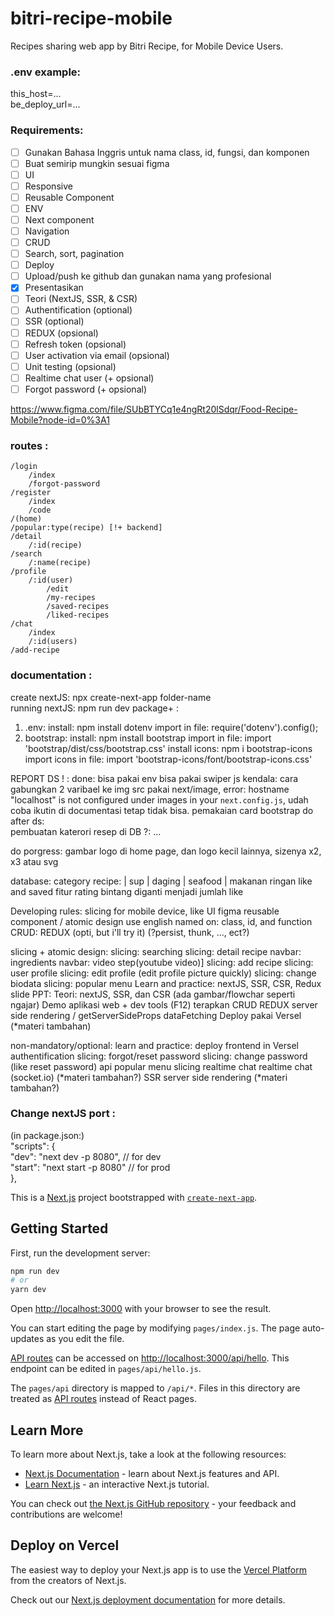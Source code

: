 # bitri-recipe-mobile
Recipes sharing web app by Bitri Recipe, for Mobile Device Users.

### .env example:  
this_host=...  
be_deploy_url=...  
      
### Requirements:  
- [ ] Gunakan Bahasa Inggris untuk nama class, id, fungsi, dan komponen
- [ ] Buat semirip mungkin sesuai figma
- [ ] UI
- [ ] Responsive
- [ ] Reusable Component
- [ ] ENV
- [ ] Next component
- [ ] Navigation
- [ ] CRUD
- [ ] Search, sort, pagination
- [ ] Deploy
- [ ] Upload/push ke github dan gunakan nama yang profesional
- [x] Presentasikan
- [ ] Teori (NextJS, SSR, & CSR)
- [ ] Authentification (optional)
- [ ] SSR (optional)
- [ ] REDUX (opsional)
- [ ] Refresh token (opsional)
- [ ] User activation via email (opsional)
- [ ] Unit testing (opsional)
- [ ] Realtime chat user (+ opsional)
- [ ] Forgot password (+ opsional)

https://www.figma.com/file/SUbBTYCq1e4ngRt20lSdqr/Food-Recipe-Mobile?node-id=0%3A1



### routes :
	/login
		/index
		/forgot-password
	/register
		/index
		/code
	/(home)
	/popular:type(recipe) [!+ backend]
	/detail
		/:id(recipe)
	/search
		/:name(recipe)
	/profile
		/:id(user)
			/edit
			/my-recipes
			/saved-recipes
			/liked-recipes
	/chat
		/index
		/:id(users)
	/add-recipe

### documentation :
create nextJS: npx create-next-app folder-name  
running nextJS: npm run dev
package+ :
1. .env: 
    install: npm install dotenv
    import in file: require('dotenv').config();
2. bootstrap:
    install: npm install bootstrap
    import in file: import 'bootstrap/dist/css/bootstrap.css'
    install icons: npm i bootstrap-icons
    import icons in file: import 'bootstrap-icons/font/bootstrap-icons.css'


REPORT DS ! :
done: 
	bisa pakai env
	bisa pakai swiper js
kendala: 
	cara gabungkan 2 varibael ke img src
	pakai next/image, error: hostname "localhost" is not configured under images in your `next.config.js`, udah coba ikutin di documentasi tetap tidak bisa.
	pemakaian card bootstrap
do after ds:  
	pembuatan katerori resep di DB
?:	...


do porgress:
gambar logo di home page, dan logo kecil lainnya, sizenya x2, x3 atau svg

database:
	category recipe: | sup | daging | seafood | makanan ringan
	like and saved
	fitur rating bintang diganti menjadi jumlah like



Developing rules:
	slicing for mobile device, like UI figma
	reusable component / atomic design
	use english named on: class, id, and function
	CRUD: REDUX (opti, but i'll try it) (?persist, thunk, ..., ect?)
	
slicing + atomic design: 
	slicing: searching
	slicing: detail recipe
		navbar: ingredients
		navbar: video step(youtube video)]
	slicing: add recipe
	slicing: user profile
		slicing: edit profile (edit profile picture quickly)
		slicing: change biodata
	slicing: popular menu
Learn and practice: nextJS, SSR, CSR, Redux
slide PPT:
	Teori: nextJS, SSR, dan CSR (ada gambar/flowchar seperti ngajar)
	Demo aplikasi web + dev tools (F12)
terapkan CRUD REDUX
server side rendering / getServerSideProps dataFetching
Deploy pakai Versel (*materi tambahan)

non-mandatory/optional:
	learn and practice: deploy frontend in Versel
	authentification
	slicing: forgot/reset password
	slicing: change password (like reset password)
	api popular menu
	slicing realtime chat
	realtime chat (socket.io) (*materi tambahan?)
	SSR server side rendering (*materi tambahan?)



### Change nextJS port :
(in package.json:)  
	"scripts": {  
		"dev": "next dev -p 8080", // for dev   
		"start": "next start -p 8080" // for prod  
},  


This is a [Next.js](https://nextjs.org/) project bootstrapped with [`create-next-app`](https://github.com/vercel/next.js/tree/canary/packages/create-next-app).

## Getting Started

First, run the development server:

```bash
npm run dev
# or
yarn dev
```

Open [http://localhost:3000](http://localhost:3000) with your browser to see the result.

You can start editing the page by modifying `pages/index.js`. The page auto-updates as you edit the file.

[API routes](https://nextjs.org/docs/api-routes/introduction) can be accessed on [http://localhost:3000/api/hello](http://localhost:3000/api/hello). This endpoint can be edited in `pages/api/hello.js`.

The `pages/api` directory is mapped to `/api/*`. Files in this directory are treated as [API routes](https://nextjs.org/docs/api-routes/introduction) instead of React pages.

## Learn More

To learn more about Next.js, take a look at the following resources:

- [Next.js Documentation](https://nextjs.org/docs) - learn about Next.js features and API.
- [Learn Next.js](https://nextjs.org/learn) - an interactive Next.js tutorial.

You can check out [the Next.js GitHub repository](https://github.com/vercel/next.js/) - your feedback and contributions are welcome!

## Deploy on Vercel

The easiest way to deploy your Next.js app is to use the [Vercel Platform](https://vercel.com/new?utm_medium=default-template&filter=next.js&utm_source=create-next-app&utm_campaign=create-next-app-readme) from the creators of Next.js.

Check out our [Next.js deployment documentation](https://nextjs.org/docs/deployment) for more details.
